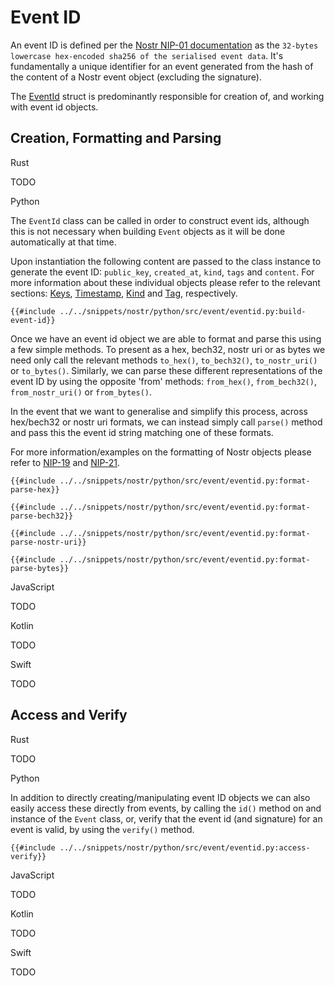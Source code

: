 # Event ID

An event ID is defined per the [Nostr NIP-01 documentation](https://github.com/nostr-protocol/nips/blob/master/01.md) as the `32-bytes lowercase hex-encoded sha256 of the serialised event data`. 
It's fundamentally a unique identifier for an event generated from the hash of the content of a Nostr event object (excluding the signature).

The [EventId](https://docs.rs/nostr/latest/nostr/event/id/struct.EventId.html) struct is predominantly responsible for creation of, and working with event id objects. 


## Creation, Formatting and Parsing

<custom-tabs category="lang">

<div slot="title">Rust</div>
<section>

TODO

</section>

<div slot="title">Python</div>
<section>

The `EventId` class can be called in order to construct event ids, although this is not necessary when building `Event` objects as it will be done automatically at that time. 

Upon instantiation the following content are passed to the class instance to generate the event ID: `public_key`, `created_at`, `kind`, `tags` and `content`. 
For more information about these individual objects please refer to the relevant sections: [Keys](03-keys.md), [Timestamp](04_03-timestamp.md), [Kind](04_02-kind.md) and [Tag](04_04-tag.md), respectively.

```python,ignore
{{#include ../../snippets/nostr/python/src/event/eventid.py:build-event-id}}
```

Once we have an event id object we are able to format and parse this using a few simple methods. 
To present as a hex, bech32, nostr uri or as bytes we need only call the relevant methods `to_hex()`, `to_bech32()`, `to_nostr_uri()` or `to_bytes()`. 
Similarly, we can parse these different representations of the event ID by using the opposite 'from' methods: `from_hex()`, `from_bech32()`, `from_nostr_uri()` or `from_bytes()`.

In the event that we want to generalise and simplify this process, across hex/bech32 or nostr uri formats, we can instead simply call `parse()` method and pass this the event id string matching one of these formats. 

For more information/examples on the formatting of Nostr objects please refer to [NIP-19](06-nip19.md) and [NIP-21](06-nip21.md).

```python,ignore
{{#include ../../snippets/nostr/python/src/event/eventid.py:format-parse-hex}}
```

```python,ignore
{{#include ../../snippets/nostr/python/src/event/eventid.py:format-parse-bech32}}
```

```python,ignore
{{#include ../../snippets/nostr/python/src/event/eventid.py:format-parse-nostr-uri}}
```

```python,ignore
{{#include ../../snippets/nostr/python/src/event/eventid.py:format-parse-bytes}}
```

</section>

<div slot="title">JavaScript</div>
<section>

TODO

</section>

<div slot="title">Kotlin</div>
<section>

TODO

</section>

<div slot="title">Swift</div>
<section>

TODO

</section>
</custom-tabs>

## Access and Verify

<custom-tabs category="lang">

<div slot="title">Rust</div>
<section>

TODO

</section>

<div slot="title">Python</div>
<section>

In addition to directly creating/manipulating event ID objects we can also easily access these directly from events, by calling the `id()` method on and instance of the `Event` class, or, verify that the event id (and signature) for an event is valid, by using the `verify()` method.  

```python,ignore
{{#include ../../snippets/nostr/python/src/event/eventid.py:access-verify}}
```

</section>

<div slot="title">JavaScript</div>
<section>

TODO

</section>

<div slot="title">Kotlin</div>
<section>

TODO

</section>

<div slot="title">Swift</div>
<section>

TODO

</section>
</custom-tabs>